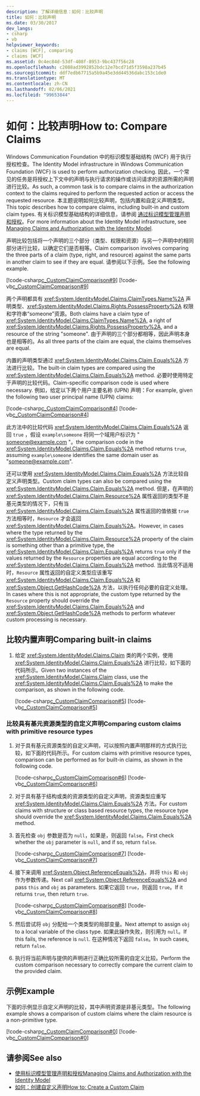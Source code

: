 ```yaml
---
description: 了解详细信息：如何：比较声明
title: 如何：比较声明
ms.date: 03/30/2017
dev_langs:
- csharp
- vb
helpviewer_keywords:
- claims [WCF], comparing
- claims [WCF]
ms.assetid: 0c4ec84d-53df-408f-8953-9bc437f56c28
ms.openlocfilehash: c2088ad3992852bdc12e7bcd71d5f3598a237b45
ms.sourcegitcommit: ddf7edb67715a5b9a45e3dd44536dabc153c1de0
ms.translationtype: MT
ms.contentlocale: zh-CN
ms.lasthandoff: 02/06/2021
ms.locfileid: "99653844"
---
```

# <a name="how-to-compare-claims"></a><span data-ttu-id="704d1-103">如何：比较声明</span><span class="sxs-lookup"><span data-stu-id="704d1-103">How to: Compare Claims</span></span>

<span data-ttu-id="704d1-104">Windows Communication Foundation 中的标识模型基础结构 (WCF) 用于执行授权检查。</span><span class="sxs-lookup"><span data-stu-id="704d1-104">The Identity Model infrastructure in Windows Communication Foundation (WCF) is used to perform authorization checking.</span></span> <span data-ttu-id="704d1-105">因此，一个常见的任务是将授权上下文中的声明与执行请求的操作或访问请求的资源所需的声明进行比较。</span><span class="sxs-lookup"><span data-stu-id="704d1-105">As such, a common task is to compare claims in the authorization context to the claims required to perform the requested action or access the requested resource.</span></span> <span data-ttu-id="704d1-106">本主题说明如何比较声明，包括内置和自定义声明类型。</span><span class="sxs-lookup"><span data-stu-id="704d1-106">This topic describes how to compare claims, including built-in and custom claim types.</span></span> <span data-ttu-id="704d1-107">有关标识模型基础结构的详细信息，请参阅 [通过标识模型管理声明和授权](../feature-details/managing-claims-and-authorization-with-the-identity-model.md)。</span><span class="sxs-lookup"><span data-stu-id="704d1-107">For more information about the Identity Model infrastructure, see [Managing Claims and Authorization with the Identity Model](../feature-details/managing-claims-and-authorization-with-the-identity-model.md).</span></span>

<span data-ttu-id="704d1-108">声明比较包括将一个声明的三个部分（类型、权限和资源）与另一个声明中的相同部分进行比较，以确定它们是否相等。</span><span class="sxs-lookup"><span data-stu-id="704d1-108">Claim comparison involves comparing the three parts of a claim (type, right, and resource) against the same parts in another claim to see if they are equal.</span></span> <span data-ttu-id="704d1-109">请参阅以下示例。</span><span class="sxs-lookup"><span data-stu-id="704d1-109">See the following example.</span></span>

[!code-csharp[c_CustomClaimComparison#9](../../../../samples/snippets/csharp/VS_Snippets_CFX/c_customclaimcomparison/cs/c_customclaimcomparison.cs#9)]
[!code-vb[c_CustomClaimComparison#9](../../../../samples/snippets/visualbasic/VS_Snippets_CFX/c_customclaimcomparison/vb/source.vb#9)]

<span data-ttu-id="704d1-110">两个声明都具有 <xref:System.IdentityModel.Claims.ClaimTypes.Name%2A> 声明类型、<xref:System.IdentityModel.Claims.Rights.PossessProperty%2A> 权限和字符串“someone”资源。</span><span class="sxs-lookup"><span data-stu-id="704d1-110">Both claims have a claim type of <xref:System.IdentityModel.Claims.ClaimTypes.Name%2A>, a right of <xref:System.IdentityModel.Claims.Rights.PossessProperty%2A>, and a resource of the string "someone".</span></span> <span data-ttu-id="704d1-111">由于声明的三个部分都相等，因此声明本身也是相等的。</span><span class="sxs-lookup"><span data-stu-id="704d1-111">As all three parts of the claim are equal, the claims themselves are equal.</span></span>

<span data-ttu-id="704d1-112">内置的声明类型通过 <xref:System.IdentityModel.Claims.Claim.Equals%2A> 方法进行比较。</span><span class="sxs-lookup"><span data-stu-id="704d1-112">The built-in claim types are compared using the <xref:System.IdentityModel.Claims.Claim.Equals%2A> method.</span></span> <span data-ttu-id="704d1-113">必要时使用特定于声明的比较代码。</span><span class="sxs-lookup"><span data-stu-id="704d1-113">Claim-specific comparison code is used where necessary.</span></span> <span data-ttu-id="704d1-114">例如，给定以下两个用户主要名称 (UPN) 声明：</span><span class="sxs-lookup"><span data-stu-id="704d1-114">For example, given the following two user principal name (UPN) claims:</span></span>

[!code-csharp[c_CustomClaimComparison#4](../../../../samples/snippets/csharp/VS_Snippets_CFX/c_customclaimcomparison/cs/c_customclaimcomparison.cs#4)]
[!code-vb[c_CustomClaimComparison#4](../../../../samples/snippets/visualbasic/VS_Snippets_CFX/c_customclaimcomparison/vb/source.vb#4)]

<span data-ttu-id="704d1-115">此方法中的比较代码 <xref:System.IdentityModel.Claims.Claim.Equals%2A> 返回 `true` ，假设 `example\someone` 将同一个域用户标识为 " someone@example.com "。</span><span class="sxs-lookup"><span data-stu-id="704d1-115">the comparison code in the <xref:System.IdentityModel.Claims.Claim.Equals%2A> method returns `true`, assuming `example\someone` identifies the same domain user as "someone@example.com".</span></span>

<span data-ttu-id="704d1-116">还可以使用 <xref:System.IdentityModel.Claims.Claim.Equals%2A> 方法比较自定义声明类型。</span><span class="sxs-lookup"><span data-stu-id="704d1-116">Custom claim types can also be compared using the <xref:System.IdentityModel.Claims.Claim.Equals%2A> method.</span></span> <span data-ttu-id="704d1-117">但是，在声明的 <xref:System.IdentityModel.Claims.Claim.Resource%2A> 属性返回的类型不是基元类型的情况下，只有当 <xref:System.IdentityModel.Claims.Claim.Equals%2A> 属性返回的值依据 `true` 方法相等时，`Resource` 才会返回 <xref:System.IdentityModel.Claims.Claim.Equals%2A>。</span><span class="sxs-lookup"><span data-stu-id="704d1-117">However, in cases where the type returned by the <xref:System.IdentityModel.Claims.Claim.Resource%2A> property of the claim is something other than a primitive type, the <xref:System.IdentityModel.Claims.Claim.Equals%2A> returns `true` only if the values returned by the `Resource` properties are equal according to the <xref:System.IdentityModel.Claims.Claim.Equals%2A> method.</span></span> <span data-ttu-id="704d1-118">当此情况不适用时，`Resource` 属性返回的自定义类型应该重写 <xref:System.IdentityModel.Claims.Claim.Equals%2A> 和 <xref:System.Object.GetHashCode%2A> 方法，以执行任何必要的自定义处理。</span><span class="sxs-lookup"><span data-stu-id="704d1-118">In cases where this is not appropriate, the custom type returned by the `Resource` property should override the <xref:System.IdentityModel.Claims.Claim.Equals%2A> and <xref:System.Object.GetHashCode%2A> methods to perform whatever custom processing is necessary.</span></span>

## <a name="comparing-built-in-claims"></a><span data-ttu-id="704d1-119">比较内置声明</span><span class="sxs-lookup"><span data-stu-id="704d1-119">Comparing built-in claims</span></span>

1. <span data-ttu-id="704d1-120">给定 <xref:System.IdentityModel.Claims.Claim> 类的两个实例，使用 <xref:System.IdentityModel.Claims.Claim.Equals%2A> 进行比较，如下面的代码所示。</span><span class="sxs-lookup"><span data-stu-id="704d1-120">Given two instances of the <xref:System.IdentityModel.Claims.Claim> class, use the <xref:System.IdentityModel.Claims.Claim.Equals%2A> to make the comparison, as shown in the following code.</span></span>

     [!code-csharp[c_CustomClaimComparison#5](../../../../samples/snippets/csharp/VS_Snippets_CFX/c_customclaimcomparison/cs/c_customclaimcomparison.cs#5)]
     [!code-vb[c_CustomClaimComparison#5](../../../../samples/snippets/visualbasic/VS_Snippets_CFX/c_customclaimcomparison/vb/source.vb#5)]

### <a name="comparing-custom-claims-with-primitive-resource-types"></a><span data-ttu-id="704d1-121">比较具有基元资源类型的自定义声明</span><span class="sxs-lookup"><span data-stu-id="704d1-121">Comparing custom claims with primitive resource types</span></span>

1. <span data-ttu-id="704d1-122">对于具有基元资源类型的自定义声明，可以按照内置声明那样的方式执行比较，如下面的代码所示。</span><span class="sxs-lookup"><span data-stu-id="704d1-122">For custom claims with primitive resource types, comparison can be performed as for built-in claims, as shown in the following code.</span></span>

     [!code-csharp[c_CustomClaimComparison#6](../../../../samples/snippets/csharp/VS_Snippets_CFX/c_customclaimcomparison/cs/c_customclaimcomparison.cs#6)]
     [!code-vb[c_CustomClaimComparison#6](../../../../samples/snippets/visualbasic/VS_Snippets_CFX/c_customclaimcomparison/vb/source.vb#6)]

2. <span data-ttu-id="704d1-123">对于具有基于结构或类的资源类型的自定义声明，资源类型应重写 <xref:System.IdentityModel.Claims.Claim.Equals%2A> 方法。</span><span class="sxs-lookup"><span data-stu-id="704d1-123">For custom claims with structure or class based resource types, the resource type should override the <xref:System.IdentityModel.Claims.Claim.Equals%2A> method.</span></span>

3. <span data-ttu-id="704d1-124">首先检查 `obj` 参数是否为 `null`，如果是，则返回 `false`。</span><span class="sxs-lookup"><span data-stu-id="704d1-124">First check whether the `obj` parameter is `null`, and if so, return `false`.</span></span>

     [!code-csharp[c_CustomClaimComparison#7](../../../../samples/snippets/csharp/VS_Snippets_CFX/c_customclaimcomparison/cs/c_customclaimcomparison.cs#7)]
     [!code-vb[c_CustomClaimComparison#7](../../../../samples/snippets/visualbasic/VS_Snippets_CFX/c_customclaimcomparison/vb/source.vb#7)]

4. <span data-ttu-id="704d1-125">接下来调用 <xref:System.Object.ReferenceEquals%2A>，并将 `this` 和 `obj` 作为参数传递。</span><span class="sxs-lookup"><span data-stu-id="704d1-125">Next call <xref:System.Object.ReferenceEquals%2A> and pass `this` and `obj` as parameters.</span></span> <span data-ttu-id="704d1-126">如果它返回 `true`，则返回 `true`。</span><span class="sxs-lookup"><span data-stu-id="704d1-126">If it returns `true`, then return `true`.</span></span>

     [!code-csharp[c_CustomClaimComparison#8](../../../../samples/snippets/csharp/VS_Snippets_CFX/c_customclaimcomparison/cs/c_customclaimcomparison.cs#8)]
     [!code-vb[c_CustomClaimComparison#8](../../../../samples/snippets/visualbasic/VS_Snippets_CFX/c_customclaimcomparison/vb/source.vb#8)]

5. <span data-ttu-id="704d1-127">然后尝试将 `obj` 分配给一个类类型的局部变量。</span><span class="sxs-lookup"><span data-stu-id="704d1-127">Next attempt to assign `obj` to a local variable of the class type.</span></span> <span data-ttu-id="704d1-128">如果此操作失败，则引用为 `null`。</span><span class="sxs-lookup"><span data-stu-id="704d1-128">If this fails, the reference is `null`.</span></span> <span data-ttu-id="704d1-129">在这种情况下返回 `false`。</span><span class="sxs-lookup"><span data-stu-id="704d1-129">In such cases, return `false`.</span></span>

6. <span data-ttu-id="704d1-130">执行将当前声明与提供的声明进行正确比较所需的自定义比较。</span><span class="sxs-lookup"><span data-stu-id="704d1-130">Perform the custom comparison necessary to correctly compare the current claim to the provided claim.</span></span>

## <a name="example"></a><span data-ttu-id="704d1-131">示例</span><span class="sxs-lookup"><span data-stu-id="704d1-131">Example</span></span>

<span data-ttu-id="704d1-132">下面的示例显示自定义声明的比较，其中声明资源是非基元类型。</span><span class="sxs-lookup"><span data-stu-id="704d1-132">The following example shows a comparison of custom claims where the claim resource is a non-primitive type.</span></span>

[!code-csharp[c_CustomClaimComparison#0](../../../../samples/snippets/csharp/VS_Snippets_CFX/c_customclaimcomparison/cs/c_customclaimcomparison.cs#0)]
[!code-vb[c_CustomClaimComparison#0](../../../../samples/snippets/visualbasic/VS_Snippets_CFX/c_customclaimcomparison/vb/source.vb#0)]

## <a name="see-also"></a><span data-ttu-id="704d1-133">请参阅</span><span class="sxs-lookup"><span data-stu-id="704d1-133">See also</span></span>

- [<span data-ttu-id="704d1-134">使用标识模型管理声明和授权</span><span class="sxs-lookup"><span data-stu-id="704d1-134">Managing Claims and Authorization with the Identity Model</span></span>](../feature-details/managing-claims-and-authorization-with-the-identity-model.md)
- [<span data-ttu-id="704d1-135">如何：创建自定义声明</span><span class="sxs-lookup"><span data-stu-id="704d1-135">How to: Create a Custom Claim</span></span>](how-to-create-a-custom-claim.md)
